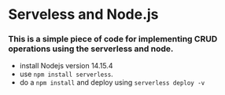 # Serveless and Node.js

### This is a simple piece of code for implementing CRUD operations using the serverless and node. 

* install Nodejs version 14.15.4 
* use `npm install serverless`.
* do a `npm install` and deploy using `serverless deploy -v`
